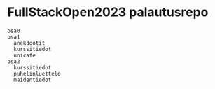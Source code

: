 # FullStackOpen2023 palautusrepo

```
osa0
osa1
  anekdootit
  kurssitiedot
  unicafe
osa2
  kurssitiedot
  puhelinluettelo
  maidentiedot
```
